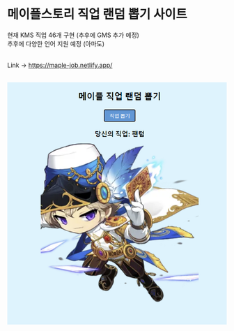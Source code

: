 <h1>메이플스토리 직업 랜덤 뽑기 사이트</h1>
현재 KMS 직업 46개 구현 (추후에 GMS 추가 예정) <br>
추후에 다양한 언어 지원 예정 (아마도) <br><br>

Link -> https://maple-job.netlify.app/<br><br>

<img src="./images/preview.png">